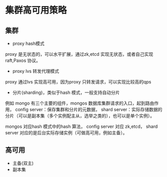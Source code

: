 # 集群高可用策略

## 集群

- proxy hash模式

proxy 是无状态的，可以水平扩展，通过zk,etcd 实现无状态，或者自己实现raft,Paxos 协议。

- proxy lvs 转发代理模式

proxy 通过lvs 实现高可用，因为proxy 只转发请求，可以实现比较高的qps

- 分片(sharding)，类似于hash 模式，一般支持自动分片

例如 mongo 有三个主要的组件，mongos 数据库集群请求的入口，起到路由作用， config server：保存集群和分片的元数据， shard server：实际存储数据的分片（可以是副本集（多个实例配主从，选举之类的），也可以是单个实例）。

mongos 对应hash 模式中的hash 算法， config server 对应 zk,etcd， shard server 对应的是后台实际存储实例（可做高可用，例如主备）。


## 高可用

- 主备(双主)
- 副本集